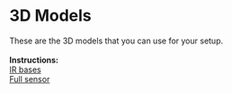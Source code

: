 # 3D Models
These are the 3D models that you can use for your setup.<br>
<br>
<b>Instructions:</b><br>
<a href="https://github.com/CDeenen/MaterialPlane/wiki/IR-Base-Build-Instructions">IR bases</a><br>
<a href="https://github.com/CDeenen/MaterialPlane/wiki/DIY-Sensor-Build-Instructions">Full sensor</a><br>